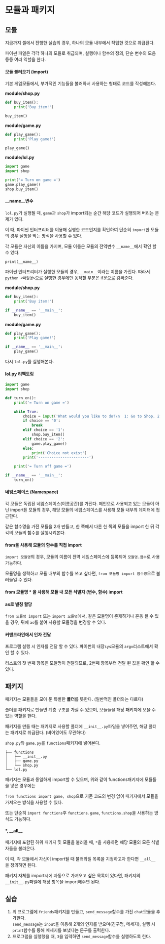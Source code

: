# 모듈과 패키지

## 모듈

지금까지 셸에서 진행한 실습의 경우, 하나의 모듈 내부에서 작업한 것으로 취급된다.

파이썬 파일은 각각 하나의 모듈로 취급되며, 실행이나 함수의 정의, 단순 변수의 모음 등등 여러 역할을 한다.

#### 모듈 불러오기 (import)

기본 게임모듈에서, 부가적인 기능들을 불러와서 사용하는 형태로 코드를 작성해본다.

**module/shop.py**

```python
def buy_item():
    print('Buy item!')

buy_item()
```

**module/game.py**

```python
def play_game():
    print('Play game!')

play_game()
```

**module/lol.py**

```python
import game
import shop

print('= Turn on game =')
game.play_game()
shop.buy_item()
```

#### \_\_name\_\_변수 

`lol.py`가 실행될 때, `game`과 `shop`가 import되는 순간 해당 코드가 실행되어 버리는 문제가 있다.

이 때, 파이썬 인터프리터를 이용해 실행한 코드인지를 확인하여 단순히 `import`한 모듈의 경우 실행을 막는 방식을 사용할 수 있다.

각 모듈은 자신의 이름을 가지며, 모듈 이름은 모듈의 전역변수 `__name__`에서 확인 할 수 있다.

```
print(__name__)
```

파이썬 인터프리터가 실행한 모듈의 경우, `__main__`이라는 이름을 가진다. 따라서 `python <파일명>`으로 실행한 경우에만 동작할 부분은 if문으로 감싸준다.

**module/shop.py**

```python
def buy_item():
    print('Buy item!')

if __name__ == '__main__':
    buy_item()
```

**module/game.py**

```python
def play_game():
    print('Play game!')

if __name__ == '__main__':
    play_game()
```

다시 `lol.py`를 실행해본다.


#### lol.py 리펙토링

```python
import game
import shop

def turn_on():
    print('= Turn on game =')

    while True:
        choice = input('What would you like to do?\n  1: Go to Shop, 2: Play Game, 0: Exit\n    Input : ')
        if choice == '0':
            break
        elif choice == '1':
            shop.buy_item()
        elif choice == '2':
            game.play_game()
        else:
            print('Choice not exist')
        print('-----------------------')

    print('= Turn off game =')

if __name__ == '__main__':
    turn_on()
```

#### 네임스페이스 (Namespace)

각 모듈은 독립된 네임스페이스(이름공간)를 가진다. 메인으로 사용되고 있는 모듈이 아닌 import된 모듈의 경우, 해당 모듈의 네임스페이스를 사용해 모듈 내부의 데이터에 접근한다.

같은 함수명을 가진 모듈을 2개 만들고, 한 쪽에서 다른 한 쪽의 모듈을 import 한 뒤 각각의 모듈의 함수를 실행시켜본다.

#### from을 사용해 모듈의 함수를 직접 import

`import 모듈명`의 경우, 모듈의 이름이 전역 네임스페이스에 등록되어 `모듈명.함수`로 사용가능하다.

모듈명을 생략하고 모듈 내부의 함수를 쓰고 싶다면, `from 모듈명 import 함수명`으로 불러들일 수 있다.

#### from 모듈명 * 을 사용해 모듈 내 모든 식별자 (변수, 함수) import

#### as로 별칭 할당

`from 모듈명 import` 또는 `import 모듈명`에서, 같은 모듈명이 존재하거나 혼동 될 수 있을 경우, 뒤에 `as`를 붙여 사용할 모듈명을 변경할 수 있다.

#### 커맨드라인에서 인자 전달

프로그램 실행 시 인자를 전달 할 수 있다. 파이썬의 내장`sys`모듈의 `argv`리스트에서 확인 할 수 있다.

리스트의 첫 번째 항목은 모듈명이 전달되므로, 2번째 항목부터 전달 된 값을 확인 할 수 있다.

## 패키지

패키지는 모듈들을 모아 둔 특별한 **폴더**를 뜻한다. (일반적인 폴더와는 다르다)

폴더를 패키지로 만들면 계층 구조를 가질 수 있으며, 모듈들을 해당 패키지에 모을 수 있는 역할을 한다.

패키지를 만들 때는 패키지로 사용할 폴더에 `__init__.py`파일을 넣어주면, 해당 폴더는 패키지로 취급된다. (비어있어도 무관하다)

`shop.py`와 `game.py`를 `functions`패키지에 넣어본다.

```
├── functions
│   ├── __init__.py
│   ├── game.py
│   └── shop.py
└── lol.py
```

패키지는 모듈과 동일하게 import할 수 있으며, 위와 같이 functions패키지에 모듈들을 넣은 경우에는

`from functions import game, shop`으로 기존 코드의 변경 없이 패키지에서 모듈을 가져오는 방식을 사용할 수 있다.

또는 단순히 `import functions`후 `functions.game`, `functions.shop`을 사용하는 방식도 가능하다.

#### *, \_\_all\_\_

패키지에 포함된 하위 패키지 및 모듈을 불러올 때, `*`을 사용하면 해당 모듈의 모든 식별자들을 불러온다.

이 때, 각 모듈에서 자신이 import될 때 불러와질 목록을 지정하고자 한다면 `__all__` 을 정의하면 된다.

패키지 자체를 import시에 자동으로 가져오고 싶은 목록이 있다면, 패키지의 `__init__.py`파일에 해당 항목을 import해주면 된다.


## 실습

1. 위 프로그램에 `friends`패키지를 만들고, `send_message`함수를 가진 `chat`모듈을 추가한다.  
`send_message`는 `input`을 이용해 2개의 인자를 받으며(친구명, 메세지), 실행 시 `print`함수를 통해 메세지를 보냈다는 문구를 출력한다.
2. 프로그램을 실행했을 때, `3`을 입력하면 `send_message`함수를 실행하도록 한다.